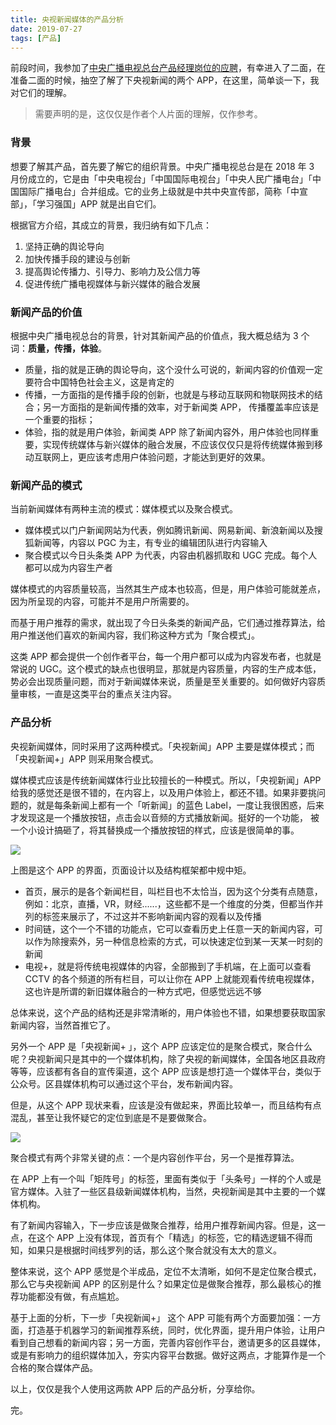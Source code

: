 ```yaml
---
title: 央视新闻媒体的产品分析
date: 2019-07-27
tags: [产品]
---
```


前段时间，我参加了[中央广播电视总台产品经理岗位的应聘](/2019/07/26/employ-producter)，有幸进入了二面，在准备二面的时候，抽空了解了下央视新闻的两个 APP，在这里，简单谈一下，我对它们的理解。

> 需要声明的是，这仅仅是作者个人片面的理解，仅作参考。

### 背景
想要了解其产品，首先要了解它的组织背景。中央广播电视总台是在 2018 年 3 月份成立的，它是由「中央电视台」「中国国际电视台」「中央人民广播电台」「中国国际广播电台」合并组成。它的业务上级就是中共中央宣传部，简称「中宣部」，「学习强国」APP 就是出自它们。

根据官方介绍，其成立的背景，我归纳有如下几点：

1. 坚持正确的舆论导向
2. 加快传播手段的建设与创新
3. 提高舆论传播力、引导力、影响力及公信力等
4. 促进传统广播电视媒体与新兴媒体的融合发展

### 新闻产品的价值
根据中央广播电视总台的背景，针对其新闻产品的价值点，我大概总结为 3 个词：**质量，传播，体验**。

- 质量，指的就是正确的舆论导向，这个没什么可说的，新闻内容的价值观一定要符合中国特色社会主义，这是肯定的
- 传播，一方面指的是传播手段的创新，也就是与移动互联网和物联网技术的结合；另一方面指的是新闻传播的效率，对于新闻类 APP， 传播覆盖率应该是一个重要的指标；
- 体验，指的就是用户体验，新闻类 APP 除了新闻内容外，用户体验也同样重要，实现传统媒体与新兴媒体的融合发展，不应该仅仅只是将传统媒体搬到移动互联网上，更应该考虑用户体验问题，才能达到更好的效果。

### 新闻产品的模式
当前新闻媒体有两种主流的模式：媒体模式以及聚合模式。

* 媒体模式以门户新闻网站为代表，例如腾讯新闻、网易新闻、新浪新闻以及搜狐新闻等，内容以 PGC 为主，有专业的编辑团队进行内容输入
* 聚合模式以今日头条类 APP 为代表，内容由机器抓取和 UGC 完成。每个人都可以成为内容生产者

媒体模式的内容质量较高，当然其生产成本也较高，但是，用户体验可能就差点，因为所呈现的内容，可能并不是用户所需要的。

而基于用户推荐的需求，就出现了今日头条类的新闻产品，它们通过推荐算法，给用户推送他们喜欢的新闻内容，我们称这种方式为「聚合模式」。

这类 APP 都会提供一个创作者平台，每一个用户都可以成为内容发布者，也就是常说的 UGC。这个模式的缺点也很明显，那就是内容质量，内容的生产成本低，势必会出现质量问题，而对于新闻媒体来说，质量是至关重要的。如何做好内容质量审核，一直是这类平台的重点关注内容。

### 产品分析
央视新闻媒体，同时采用了这两种模式。「央视新闻」APP 主要是媒体模式；而「央视新闻+」APP 则采用聚合模式。

媒体模式应该是传统新闻媒体行业比较擅长的一种模式。所以，「央视新闻」APP 给我的感觉还是很不错的，在内容上，以及用户体验上，都还不错。如果非要挑问题的，就是每条新闻上都有一个「听新闻」的蓝色 Label，一度让我很困惑，后来才发现这是一个播放按钮，点击会以音频的方式播放新闻。挺好的一个功能， 被一个小设计搞砸了，将其替换成一个播放按钮的样式，应该是很简单的事。

![](/image/about_product/IMG_2641.jpg)

上图是这个 APP 的界面，页面设计以及结构框架都中规中矩。

- 首页，展示的是各个新闻栏目，叫栏目也不太恰当，因为这个分类有点随意，例如：北京，直播，VR，财经......，这些都不是一个维度的分类，但都当作并列的标签来展示了，不过这并不影响新闻内容的观看以及传播
- 时间链，这个一个不错的功能点，它可以查看历史上任意一天的新闻内容，可以作为除搜索外，另一种信息检索的方式，可以快速定位到某一天某一时刻的新闻
- 电视+，就是将传统电视媒体的内容，全部搬到了手机端，在上面可以查看 CCTV 的各个频道的所有栏目，可以让你在 APP 上就能观看传统电视媒体，这也许是所谓的新旧媒体融合的一种方式吧，但感觉远远不够

总体来说，这个产品的结构还是非常清晰的，用户体验也不错，如果想要获取国家新闻内容，当然首推它了。

另外一个 APP 是「央视新闻+ 」，这个 APP 应该定位的是聚合模式，聚合什么呢？央视新闻只是其中的一个媒体机构，除了央视的新闻媒体，全国各地区县政府等等，应该都有各自的宣传渠道，这个 APP 应该是想打造一个媒体平台，类似于公众号。区县媒体机构可以通过这个平台，发布新闻内容。

但是，从这个 APP 现状来看，应该是没有做起来，界面比较单一，而且结构有点混乱，甚至让我怀疑它的定位到底是不是要做聚合。

![](/image/about_product/IMG_2642.jpg)

聚合模式有两个非常关键的点：一个是内容创作平台，另一个是推荐算法。

在 APP 上有一个叫「矩阵号」的标签，里面有类似于「头条号」一样的个人或是官方媒体。入驻了一些区县级新闻媒体机构，当然，央视新闻是其中主要的一个媒体机构。

有了新闻内容输入，下一步应该是做聚合推荐，给用户推荐新闻内容。但是，这一点，在这个 APP 上没有体现，首页有个「精选」的标签，它的精选逻辑不得而知，如果只是根据时间线罗列的话，那么这个聚合就没有太大的意义。

整体来说，这个 APP 感觉是个半成品，定位不太清晰，如何不是定位聚合模式，那么它与央视新闻 APP 的区别是什么？如果定位是做聚合推荐，那么最核心的推荐功能都没有做，有点尴尬。

基于上面的分析，下一步「央视新闻+」 这个 APP 可能有两个方面要加强：一方面，打造基于机器学习的新闻推荐系统，同时，优化界面，提升用户体验，让用户看到自己想看的新闻内容；另一方面，完善内容创作平台，邀请更多的区县媒体，或是有影响力的组织媒体加入，夯实内容平台数据。做好这两点，才能算作是一个合格的聚合媒体产品。

以上，仅仅是我个人使用这两款 APP 后的产品分析，分享给你。

完。